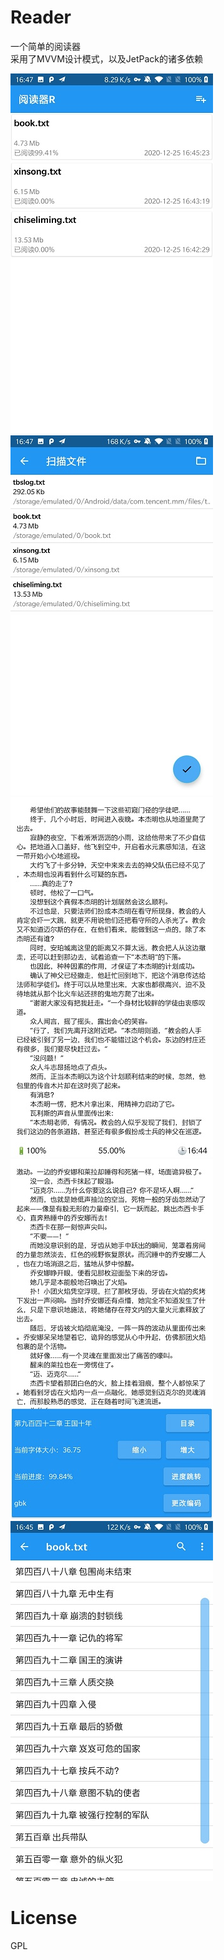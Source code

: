 # Reader
一个简单的阅读器   
采用了MVVM设计模式，以及JetPack的诸多依赖


![main](./app/screenshots/main.jpg)
![scanner](./app/screenshots/scanner.jpg)
![reader](./app/screenshots/reader.jpg)
![reader_menu](./app/screenshots/reader_menu.jpg)
![chapters](./app/screenshots/chapters.jpg)

# License
GPL
